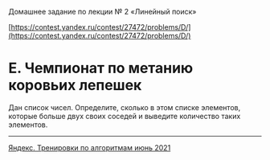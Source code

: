 Домашнее задание по лекции № 2 «Линейный поиск»

[https://contest.yandex.ru/contest/27472/problems/D/](https://contest.yandex.ru/contest/27472/problems/D/)

# E. Чемпионат по метанию коровьих лепешек

Дан список чисел. Определите, сколько в этом списке элементов, которые больше двух своих соседей и выведите количество таких элементов.

---

[Яндекс. Тренировки по алгоритмам июнь 2021](https://yandex.ru/yaintern/algorithm-training_1)
